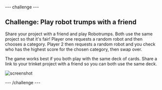 --- challenge ---

## Challenge: Play robot trumps with a friend

Share your project with a friend and play Robotrumps. Both use the same project so that it's fair! Player one requests a random robot and then chooses a category. Player 2 then requests a random robot and you check who has the highest score for the chosen category, then swap over. 

The game works best if you both play with the same deck of cards. Share a link to your trinket project with a friend so you can both use the same deck. 

![screenshot](images/robotrumps-play.png)

--- /challenge ---